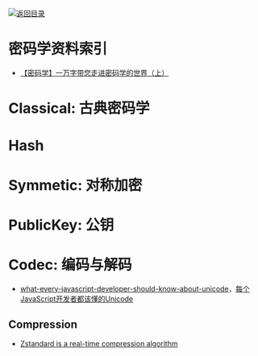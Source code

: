 [![返回目录](https://parg.co/UGo)](https://parg.co/b4z) 
 
 


 


# 密码学资料索引


- [【密码学】一万字带您走进密码学的世界（上）](http://www.ehcoo.com/cryptology.html?hmsr=toutiao.io&utm_medium=toutiao.io&utm_source=toutiao.io) 

# Classical: 古典密码学


# Hash


# Symmetic: 对称加密


# PublicKey: 公钥


# Codec: 编码与解码

- [what-every-javascript-developer-should-know-about-unicode](https://rainsoft.io/what-every-javascript-developer-should-know-about-unicode/?ref=mybridge.co)，[每个JavaScript开发者都该懂的Unicode](http://www.tuicool.com/articles/aiqIji7)

## Compression 

- [Zstandard is a real-time compression algorithm](http://facebook.github.io/zstd/#other-languages)